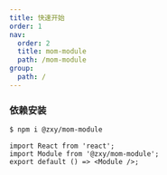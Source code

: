 ```yaml
---
title: 快速开始
order: 1
nav:
  order: 2
  title: mom-module
  path: /mom-module
group:
  path: /
---
```


### 依赖安装

```bash
$ npm i @zxy/mom-module
```

```tsx
import React from 'react';
import Module from '@zxy/mom-module';
export default () => <Module />;
```
